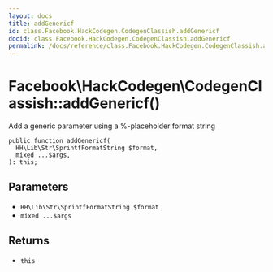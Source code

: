 ```yaml
---
layout: docs
title: addGenericf
id: class.Facebook.HackCodegen.CodegenClassish.addGenericf
docid: class.Facebook.HackCodegen.CodegenClassish.addGenericf
permalink: /docs/reference/class.Facebook.HackCodegen.CodegenClassish.addGenericf.md
---
```

# Facebook\\HackCodegen\\CodegenClassish::addGenericf()




Add a generic parameter using a %-placeholder format string




``` Hack
public function addGenericf(
  HH\Lib\Str\SprintfFormatString $format,
  mixed ...$args,
): this;
```




## Parameters




+ ` HH\Lib\Str\SprintfFormatString $format `
+ ` mixed ...$args `




## Returns




* ` this `